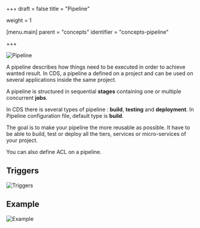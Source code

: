 +++
draft = false
title = "Pipeline"

weight = 1

[menu.main]
parent = "concepts"
identifier = "concepts-pipeline"

+++

![Pipeline](/images/concepts_pipeline.png)

A pipeline describes how things need to be executed in order to achieve wanted result. In CDS, a pipeline a defined on a project and can be used on several applications inside the same project.

A pipeline is structured in sequential **stages** containing one or multiple concurrent **jobs**.

In CDS there is several types of pipeline : **build**, **testing** and **deployment**. In Pipeline configuration file, default type is **build**.

The goal is to make your pipeline the more reusable as possible. It have to be able to build, test or deploy all the tiers, services or micro-services of your project.

You can also define ACL on a pipeline.

## Triggers

![Triggers](/images/concepts_pipeline_trigger.png)

## Example

![Example](/images/concepts_pipeline_example.png)
